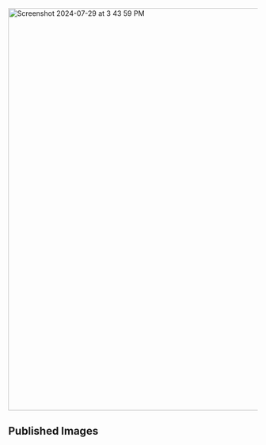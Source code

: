 <img width="813" alt="Screenshot 2024-07-29 at 3 43 59 PM" src="https://github.com/user-attachments/assets/425090e3-0406-4a21-b06f-024b9258b2c7">

## Published Images
